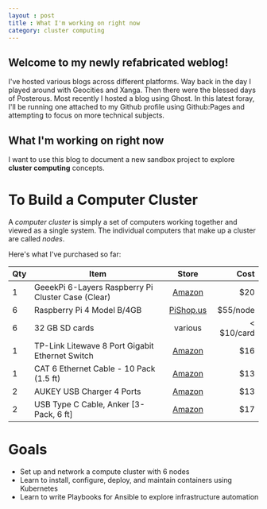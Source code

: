 ```yaml
---
layout : post
title : What I'm working on right now
category: cluster computing
---
```


## Welcome to my newly refabricated weblog! 

I've hosted various blogs across different platforms. Way back in the day I played around with Geocities and Xanga. Then there were the blessed days of Posterous. Most recently I hosted a blog using Ghost. In this latest foray, I'll be running one attached to my Github profile using Github:Pages and attempting to focus on more technical subjects.

## What I'm working on right now

I want to use this blog to document a new sandbox project to explore **cluster computing** concepts. 

# To Build a Computer Cluster

A _computer cluster_ is simply a set of computers working together and viewed as a single system. The individual computers that make up a cluster are called _nodes_.

Here's what I've purchased so far:

| Qty | Item          | Store         | Cost  |
| --- | ------------- |:-------------:| -----:|
|1 | GeeekPi 6-Layers Raspberry Pi Cluster Case (Clear) | [Amazon](https://www.amazon.com/gp/product/B085XT8W9S/ref=ppx_yo_dt_b_asin_title_o00_s00?ie=UTF8&psc=1) | $20 |
| 6 | Raspberry Pi 4 Model B/4GB     | [PiShop.us](https://www.pishop.us/product/raspberry-pi-4-model-b-4gb/)      |   $55/node |
| 6 | 32 GB SD cards | various      |    < $10/card |
| 1 | TP-Link Litewave 8 Port Gigabit Ethernet Switch | [Amazon](https://www.amazon.com/gp/product/B086384H7C/ref=ppx_yo_dt_b_asin_title_o00_s00?ie=UTF8&psc=1) | $16 |
| 1 | CAT 6 Ethernet Cable - 10 Pack (1.5 ft) | [Amazon](https://www.amazon.com/gp/product/B00GBBSX92/ref=ppx_od_dt_b_asin_title_s00?ie=UTF8&psc=1) | $13 |
| 2 | AUKEY USB Charger 4 Ports | [Amazon](https://www.amazon.com/gp/product/B084Z2DCPP/ref=ppx_od_dt_b_asin_title_s00?ie=UTF8&psc=1) | $13 |
| 2 | USB Type C Cable, Anker [3-Pack, 6 ft] | [Amazon](https://www.amazon.com/gp/product/B07VZZ8LXC/ref=ppx_od_dt_b_asin_title_s00?ie=UTF8&psc=1) | $17 |
#

# Goals
- Set up and network a compute cluster with 6 nodes
- Learn to install, configure, deploy, and maintain containers using Kubernetes
- Learn to write Playbooks for Ansible to explore infrastructure automation